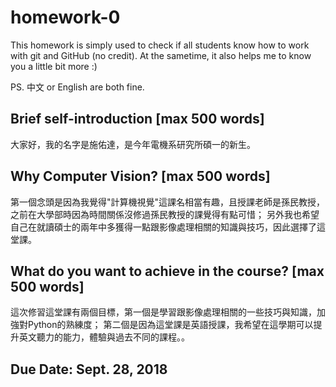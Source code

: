 ﻿# homework-0
This homework is simply used to check if all students know how to work with git and GitHub (no credit).
At the sametime, it also helps me to know you a little bit more :)

PS. 中文 or English are both fine.

## Brief self-introduction [max 500 words]
大家好，我的名字是施佑達，是今年電機系研究所碩一的新生。
## Why Computer Vision? [max 500 words]
第一個念頭是因為我覺得"計算機視覺"這課名相當有趣，且授課老師是孫民教授，之前在大學部時因為時間關係沒修過孫民教授的課覺得有點可惜；
另外我也希望自己在就讀碩士的兩年中多獲得一點跟影像處理相關的知識與技巧，因此選擇了這堂課。
## What do you want to achieve in the course? [max 500 words]
這次修習這堂課有兩個目標，第一個是學習跟影像處理相關的一些技巧與知識，加強對Python的熟練度；
第二個是因為這堂課是英語授課，我希望在這學期可以提升英文聽力的能力，體驗與過去不同的課程。。

## Due Date: Sept. 28, 2018
